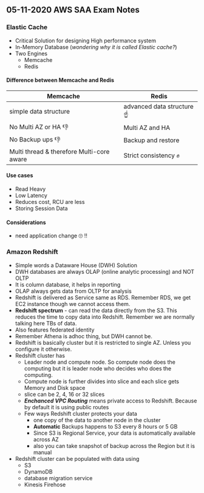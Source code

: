## 05-11-2020 AWS SAA Exam Notes

### Elastic Cache

* Critical Solution for designing High performance system
* In-Memory Database (_wondering why it is called Elastic cache?_)
* Two Engines
  * Memcache
  * Redis

#### Difference between Memcache and Redis

Memcache  | Redis
----------|----------
simple data structure | advanced data structure :point_up:
No Multi AZ or HA :thumbsdown: | Multi AZ and HA
No Backup ups :thumbsdown: | Backup and restore
Multi thread & therefore Multi-core aware | Strict consistency :fist:

#### Use cases

* Read Heavy
* Low Latency
* Reduces cost, RCU are less
* Storing Session Data

#### Considerations

* need application change :roll_eyes: :bangbang:

### Amazon Redshift

* Simple words a Dataware House (DWH) Solution
* DWH databases are always OLAP (online analytic processing) and NOT OLTP
* It is column database, it helps in reporting
* OLAP always gets data from OLTP for analysis
* Redshift is delivered as Service same as RDS. Remember RDS, we get EC2 instance though we cannot access them.
* **Redshift spectrum** - can read the data directly from the S3. This reduces the time to copy data into Redshift. Remember we are normally talking here TBs of data.
* Also features federated identity
* Remember Athena is adhoc thing, but DWH cannot be.
* Redshift is basically cluster but it is restricted to single AZ. Unless you configure it otherwise.
* Redshift cluster has
  * Leader node and compute node. So compute node does the computing but it is leader node who decides who does the computing.
  * Compute node is further divides into slice and each slice gets Memory and Disk space
  * slice can be 2, 4, 16 or 32 slices
  * **_Enchanced VPC Routing_** means private access to Redshift. Because by default it is using public routes
  * Few ways Redshift cluster protects your data
    * one copy of the data to another node in the cluster
    * **Automatic** Backups happens to S3 every 8 hours or 5 GB
    * Since S3 is Regional Service, your data is automatically available across AZ
    * also you can take snapshot of backup across the Region but it is manual
* Redshift cluster can be populated with data using 
  * S3
  * DynamoDB
  * database migration service
  * Kinesis Firehose